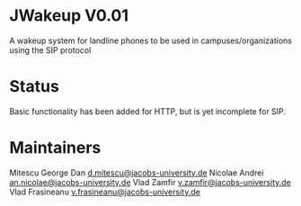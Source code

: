 # JWakeup V0.01
A wakeup system for landline phones to be used in campuses/organizations using the SIP protocol

# Status
Basic functionality has been added for HTTP, but is yet incomplete for SIP.

# Maintainers

Mitescu George Dan <d.mitescu@jacobs-university.de>
Nicolae Andrei <an.nicolae@jacobs-university.de>
Vlad Zamfir <v.zamfir@jacobs-university.de>
Vlad Frasineanu <v.frasineanu@jacobs-university.de>
